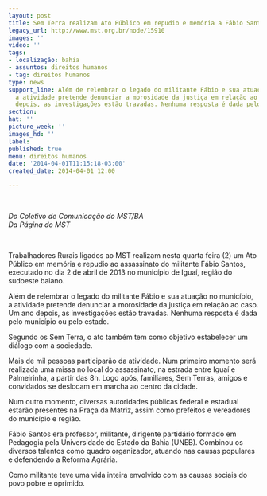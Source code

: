 ```yaml
---
layout: post
title: Sem Terra realizam Ato Público em repudio e memória a Fábio Santos, na BA
legacy_url: http://www.mst.org.br/node/15910
images: ''
video: ''
tags:
- localização: bahia
- assuntos: direitos humanos
- tag: direitos humanos
type: news
support_line: Além de relembrar o legado do militante Fábio e sua atuação no município,
  a atividade pretende denunciar a morosidade da justiça em relação ao caso. Um ano
  depois, as investigações estão travadas. Nenhuma resposta é dada pelo poder público.
section: 
hat: ''
picture_week: ''
images_hd: ''
label: 
published: true
menu: direitos humanos
date: '2014-04-01T11:15:18-03:00'
created_date: 2014-04-01 12:00

---
```

<p class="MsoNormal">&nbsp;</p><p class="MsoNormal"><em>Do Coletivo de Comunicação do MST/BA<br>Da Página do MST</em></p><p class="MsoNormal"><o:p>&nbsp;</o:p></p><p class="MsoNormal">Trabalhadores Rurais ligados ao MST realizam nesta quarta feira (2) um Ato Público em memória e repudio ao assassinato do militante Fábio Santos, executado no dia 2 de abril de 2013 no município de Iguaí, região do sudoeste baiano.</p><p class="MsoNormal">Além de relembrar o legado do militante Fábio e sua atuação no município, a atividade pretende denunciar a morosidade da justiça em relação ao caso. Um ano depois, as investigações estão travadas. Nenhuma resposta é dada pelo município ou pelo estado.</p><p class="MsoNormal">Segundo os Sem Terra, o ato também tem como objetivo estabelecer um diálogo com a sociedade.</p><p class="MsoNormal">Mais de mil pessoas participarão da atividade. Num primeiro momento será realizada uma missa no local do assassinato, na estrada entre Iguaí e Palmeirinha, a partir das 8h. Logo após, familiares, Sem Terras, amigos e convidados se deslocam em marcha ao centro da cidade.</p><p class="MsoNormal">Num outro momento, diversas autoridades públicas federal e estadual estarão presentes na Praça da Matriz, assim como prefeitos e vereadores do município e região.</p><p class="MsoNormal">Fábio Santos era professor, militante, dirigente partidário formado em Pedagogia pela Universidade do Estado da Bahia (UNEB). Combinou os diversos talentos como quadro organizador, atuando nas causas populares e defendendo a Reforma Agrária.</p><p class="MsoNormal">Como militante teve uma vida inteira envolvido com as causas sociais do povo pobre e oprimido.</p><p class="MsoNormal">&nbsp;</p><p class="MsoNormal">&nbsp;</p>
